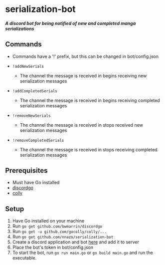 # serialization-bot
##### A discord bot for being notified of new and completed manga serializations

## Commands
* Commands have a '!' prefix, but this can be changed in bot/config.json

* `!addNewSerials`
  - The channel the message is received in begins receiving new serialization messages

* `!addCompletedSerials`
  - The channel the message is received in begins receiving completed serialization messages

* `!removeNewSerials`
  - The channel the message is received in stops received new serialization messages

* `!removeCompletedSerials`
  - The channel the message is received in stops receiving completed serialization messages

## Prerequisites
* Must have Go installed
* [discordgo](https://github.com/bwmarrin/discordgo)
* [colly](https://github.com/gocolly/colly)

## Setup
1. Have Go installed on your machine
2. Run `go get github.com/bwmarrin/discordgo`
3. Run `go get -u github.com/gocolly/colly/...`
4. Run `go get github.com/nnazo/serialization-bot`
5. Create a discord application and bot [here](https://discordapp.com/developers/applications/) and add it to server
6. Place the bot's token in bot/config.json
7. To start the bot, run ```go run main.go``` or ```go build main.go``` and run the executable.
